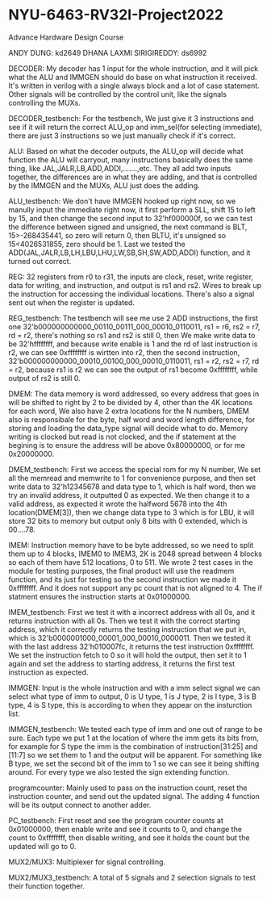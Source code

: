 # NYU-6463-RV32I-Project2022
Advance Hardware Design Course 

ANDY DUNG: kd2649       DHANA LAXMI SIRIGIREDDY: ds6992


DECODER: 
My decoder has 1 input for the whole instruction, and it will pick what the ALU and IMMGEN should do base on what instruction it received. It's written in verilog with a single always block and a lot of case statement. Other signals will be controlled by the control unit, like the signals controlling the MUXs.

DECODER_testbench:
For the testbench, We just give it 3 instructions and see if it will return the correct ALU_op and imm_sel(for selecting immediate), there are just 3 instructions so we just manually check if it's correct.


ALU:
Based on what the decoder outputs, the ALU_op will decide what function the ALU will carryout, many instructions basically does the same thing, like 
JAL,JALR,LB,ADD,ADDI,.......,etc. They all add two inputs together, the differences are in what they are adding, and that is controlled by the IMMGEN and the MUXs, 
ALU just does the adding.

ALU_testbench:
We don't have IMMGEN hooked up right now, so we manully input the immediate right now, it first perform a SLL, shift 15 to left by 15, and then change the second input to 32'hf000000f, so we can test the difference between signed and unsigned, the next command is BLT, 15>-268435441, so zero will return 0, then BLTU, it's unsigned so 15<4026531855, zero should be 1. Last we tested the ADD(JAL,JALR,LB,LH,LBU,LHU,LW,SB,SH,SW,ADD,ADDI) function, and it turned out correct.


REG:
32 registers from r0 to r31, the inputs are clock, reset, write register, data for writing, and instruction, and output is rs1 and rs2. Wires to break up the instruction for accessing the individual locations. There's also a signal sent out when the register is updated.

REG_testbench:
The testbench will see me use 2 ADD instructions, the first one 32'b000000000000_00110_00111_000_00010_0110011, rs1 = r6, rs2 = r7, rd = r2, there's nothing so rs1 and rs2 is still 0, then We make write data to be 32'hffffffff, and because write enable is 1 and the rd of last instruction is r2, we can see 0xffffffff is wirtten into r2, then the second instruction, 32'b000000000000_00010_00100_000_00010_0110011, rs1 = r2, rs2 = r7, rd = r2, because rs1 is r2 we can see the output of rs1 become 0xffffffff, while output of rs2 is still 0.


DMEM:
The data memory is word addressed, so every address that goes in will be shifted to right by 2 to be divided by 4, other than the 4K locations for each word, We also have 2 extra locations for the N numbers, DMEM also is responsibale for the byte, half word and word length difference, for storing and loading the data_type signal will decide what to do. Memory writing is clocked but read is not clocked, and the if statement at the begining is to ensure the address will be above 0x80000000, or for me 0x20000000.

DMEM_testbench:
First we access the special rom for my N number, We set all the memread and memwrite to 1 for convenience purpose, and then set write data to 32'h12345678 and data type to 1, which is half word, then we try an invalid address, it outputted 0 as expected. We then change it to a valid address, as expected it wrote the halfword 5678 into the 4th location(DMEM[3]), then we change data type to 3 which is for LBU, it will store 32 bits to memory but output only 8 bits with 0 extended, which is 00....78.


IMEM:
Instruction memory have to be byte addressed, so we need to split them up to 4 blocks, IMEM0 to IMEM3, 2K is 2048 spread between 4 blocks so each of them have 512 locations, 0 to 511. 
We wrote 2 test cases in the module for testing purposes, the final product will use the readmem function, and its just for testing so the second instruction we made it 0xffffffff. And it does not support any pc count that is not aligned to 4. The if statment ensures the instruction starts at 0x01000000.

IMEM_testbench:
First we test it with a incorrect address with all 0s, and it returns instruction with all 0s. Then we test it with the correct starting address, which it correctly returns the testing instruction that we put in, which is 32'b0000001000_00001_000_00010_0000011. Then we tested it with the last address 32'h010007fc, it returns the test instruction 0xffffffff. We set the instruction fetch to 0 so it will hold the output, then set it to 1 again and set the address to starting address, it returns the first test instruction as expected.


IMMGEN:
Input is the whole instruction and with a imm select signal we can select what type of imm to output, 0 is U type, 1 is J type, 2 is I type, 3 is B type, 4 is S type, this is according to when they appear on the insturction list.

IMMGEN_testbench:
We tested each type of imm and one out of range to be sure. Each type we put 1 at the location of where the imm gets its bits from, for example for S type the imm is the combination of instruction[31:25] and [11:7] so we set them to 1 and the output will be apparent. For something like B type, we set the second bit of the imm to 1 so we can see it being shifting around.
For every type we also tested the sign extending function.


programcounter:
Mainly used to pass on the instruction count, reset the instruction counter, and send out the updated signal. The adding 4 function will be its output connect to another adder.

PC_testbench:
First reset and see the program counter counts at 0x01000000, then enable write and see it counts to 0, and change the count to 0xffffffff, then disable writing, and see it holds the count but the updated will go to 0.


MUX2/MUX3:
Multiplexer for signal controlling.

MUX2/MUX3_testbench:
A total of 5 signals and 2 selection signals to test their function together.
